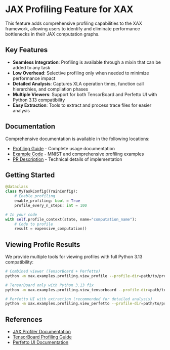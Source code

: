 # JAX Profiling Feature for XAX

This feature adds comprehensive profiling capabilities to the XAX framework, allowing users to identify and eliminate performance bottlenecks in their JAX computation graphs.

## Key Features

- **Seamless Integration**: Profiling is available through a mixin that can be added to any task
- **Low Overhead**: Selective profiling only when needed to minimize performance impact
- **Detailed Analysis**: Captures XLA operation times, function call hierarchies, and compilation phases
- **Multiple Viewers**: Support for both TensorBoard and Perfetto UI with Python 3.13 compatibility
- **Easy Extraction**: Tools to extract and process trace files for easier analysis

## Documentation

Comprehensive documentation is available in the following locations:
- [Profiling Guide](docs/profiling.md) - Complete usage documentation
- [Example Code](examples/profiling/) - MNIST and comprehensive profiling examples
- [PR Description](docs/PR_DESCRIPTION.md) - Technical details of implementation

## Getting Started

```python
@dataclass
class MyTaskConfig(TrainConfig):
    # Enable profiling
    enable_profiling: bool = True
    profile_every_n_steps: int = 100

# In your code
with self.profile_context(state, name="computation_name"):
    # Code to profile
    result = expensive_computation()
```

## Viewing Profile Results

We provide multiple tools for viewing profiles with full Python 3.13 compatibility:

```bash
# Combined viewer (TensorBoard + Perfetto)
python -m xax.examples.profiling.view_profile --profile-dir=path/to/profiles

# TensorBoard only with Python 3.13 fix
python -m xax.examples.profiling.view_tensorboard --profile-dir=path/to/profiles

# Perfetto UI with extraction (recommended for detailed analysis)
python -m xax.examples.profiling.view_perfetto --profile-dir=path/to/profiles --extract
```

## References

- [JAX Profiler Documentation](https://docs.jax.dev/en/latest/jax.profiler.html)
- [TensorBoard Profiling Guide](https://tensorflow.org/guide/profiler)
- [Perfetto UI Documentation](https://perfetto.dev/docs/visualization/perfetto-ui) 